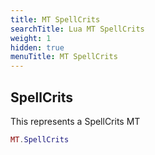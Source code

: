 ```yaml
---
title: MT SpellCrits
searchTitle: Lua MT SpellCrits
weight: 1
hidden: true
menuTitle: MT SpellCrits
---
```

## SpellCrits

This represents a SpellCrits MT
```lua
MT.SpellCrits
```